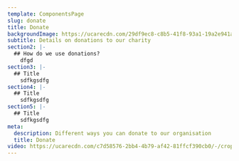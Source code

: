 ```yaml
---
template: ComponentsPage
slug: donate
title: Donate
backgroundImage: https://ucarecdn.com/29df9ec8-c8b5-41f8-93a1-19a2e941a613/-/crop/528x240/0,83/-/preview/
subtitle: Details on donations to our charity
section2: |-
  ## How do we use donations?
    dfgd
section3: |-
  ## Title
    sdfkgsdfg
section4: |-
  ## Title
    sdfkgsdfg
section5: |-
  ## Title
    sdfkgsdfg
meta:
  description: Different ways you can donate to our organisation
  title: Donate
video: https://ucarecdn.com/c7d58576-2bb4-4b79-af42-81ffcf390cb0/-/crop/528x357/0,170/-/preview/
---
```

